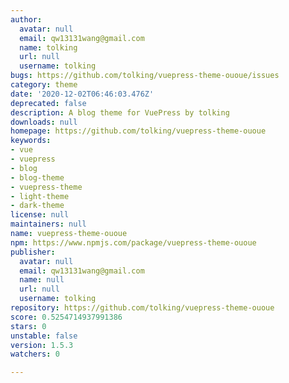 ```yaml
---
author:
  avatar: null
  email: qw13131wang@gmail.com
  name: tolking
  url: null
  username: tolking
bugs: https://github.com/tolking/vuepress-theme-ououe/issues
category: theme
date: '2020-12-02T06:46:03.476Z'
deprecated: false
description: A blog theme for VuePress by tolking
downloads: null
homepage: https://github.com/tolking/vuepress-theme-ououe
keywords:
- vue
- vuepress
- blog
- blog-theme
- vuepress-theme
- light-theme
- dark-theme
license: null
maintainers: null
name: vuepress-theme-ououe
npm: https://www.npmjs.com/package/vuepress-theme-ououe
publisher:
  avatar: null
  email: qw13131wang@gmail.com
  name: null
  url: null
  username: tolking
repository: https://github.com/tolking/vuepress-theme-ououe
score: 0.5254714937991386
stars: 0
unstable: false
version: 1.5.3
watchers: 0

---
```


